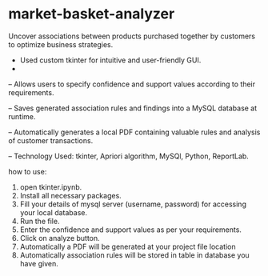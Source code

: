 # market-basket-analyzer

Uncover associations between products purchased together by customers to optimize business strategies.

- Used custom tkinter for intuitive and user-friendly GUI.
- 
– Allows users to specify confidence and support values according to their requirements.

– Saves generated association rules and findings into a MySQL database at runtime.

– Automatically generates a local PDF containing valuable rules and analysis of customer transactions.

– Technology Used: tkinter, Apriori algorithm, MySQl, Python, ReportLab.

how to use:
1. open tkinter.ipynb.
2. Install all necessary packages.
3. Fill your details of mysql server (username, password) for accessing your local database.
4. Run the file.
5. Enter the confidence and support values as per your requirements.
6. Click on analyze button.
7. Automatically a PDF will be generated at your project file location
8. Automatically association rules will be stored in table in database you have given.
